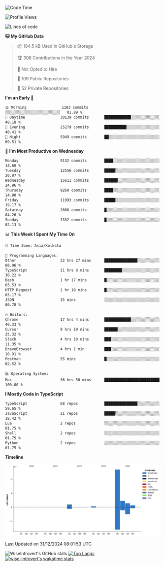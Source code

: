 <!--START_SECTION:waka-->
![Code Time](http://img.shields.io/badge/Code%20Time-2%2C051%20hrs%2055%20mins-blue)

![Profile Views](http://img.shields.io/badge/Profile%20Views-0-blue)

![Lines of code](https://img.shields.io/badge/From%20Hello%20World%20I%27ve%20Written-38.2%20million%20lines%20of%20code-blue)

**🐱 My GitHub Data** 

> 📦 184.5 kB Used in GitHub's Storage 
 > 
> 🏆 308 Contributions in the Year 2024
 > 
> 🚫 Not Opted to Hire
 > 
> 📜 109 Public Repositories 
 > 
> 🔑 52 Private Repositories 
 > 
**I'm an Early 🐤** 

```text
🌞 Morning                1183 commits        ░░░░░░░░░░░░░░░░░░░░░░░░░   01.89 % 
🌆 Daytime                30139 commits       ████████████░░░░░░░░░░░░░   48.18 % 
🌃 Evening                25279 commits       ██████████░░░░░░░░░░░░░░░   40.41 % 
🌙 Night                  5949 commits        ██░░░░░░░░░░░░░░░░░░░░░░░   09.51 % 
```
📅 **I'm Most Productive on Wednesday** 

```text
Monday                   9132 commits        ████░░░░░░░░░░░░░░░░░░░░░   14.60 % 
Tuesday                  12556 commits       █████░░░░░░░░░░░░░░░░░░░░   20.07 % 
Wednesday                15611 commits       ██████░░░░░░░░░░░░░░░░░░░   24.96 % 
Thursday                 9260 commits        ████░░░░░░░░░░░░░░░░░░░░░   14.80 % 
Friday                   11993 commits       █████░░░░░░░░░░░░░░░░░░░░   19.17 % 
Saturday                 2666 commits        █░░░░░░░░░░░░░░░░░░░░░░░░   04.26 % 
Sunday                   1332 commits        █░░░░░░░░░░░░░░░░░░░░░░░░   02.13 % 
```


📊 **This Week I Spent My Time On** 

```text
🕑︎ Time Zone: Asia/Kolkata

💬 Programming Languages: 
Other                    22 hrs 27 mins      ███████████████░░░░░░░░░░   60.96 % 
TypeScript               11 hrs 8 mins       ████████░░░░░░░░░░░░░░░░░   30.22 % 
Bash                     1 hr 17 mins        █░░░░░░░░░░░░░░░░░░░░░░░░   03.53 % 
HTTP Request             1 hr 10 mins        █░░░░░░░░░░░░░░░░░░░░░░░░   03.17 % 
JSON                     15 mins             ░░░░░░░░░░░░░░░░░░░░░░░░░   00.70 % 

🔥 Editors: 
Chrome                   17 hrs 4 mins       ████████████░░░░░░░░░░░░░   46.33 % 
Cursor                   9 hrs 19 mins       ██████░░░░░░░░░░░░░░░░░░░   25.32 % 
Slack                    4 hrs 10 mins       ███░░░░░░░░░░░░░░░░░░░░░░   11.35 % 
BraveBrowser             4 hrs 1 min         ███░░░░░░░░░░░░░░░░░░░░░░   10.91 % 
Postman                  55 mins             █░░░░░░░░░░░░░░░░░░░░░░░░   02.52 % 

💻 Operating System: 
Mac                      36 hrs 50 mins      █████████████████████████   100.00 % 
```

**I Mostly Code in TypeScript** 

```text
TypeScript               68 repos            ███████████████░░░░░░░░░░   59.65 % 
JavaScript               21 repos            █████░░░░░░░░░░░░░░░░░░░░   18.42 % 
Lua                      2 repos             ░░░░░░░░░░░░░░░░░░░░░░░░░   01.75 % 
Shell                    2 repos             ░░░░░░░░░░░░░░░░░░░░░░░░░   01.75 % 
Python                   2 repos             ░░░░░░░░░░░░░░░░░░░░░░░░░   01.75 % 
```



**Timeline**

![Lines of Code chart](https://raw.githubusercontent.com/wise-introvert/wise-introvert/master/assets/bar_graph.png)


 Last Updated on 31/12/2024 08:01:53 UTC
<!--END_SECTION:waka-->

![WiseIntrovert's GitHub stats](https://github-readme-stats.vercel.app/api?username=wise-introvert&count_private=true&show_icons=true)
[![Top Langs](https://github-readme-stats.vercel.app/api/top-langs/?username=wise-introvert&langs_count=10)](https://github.com/anuraghazra/github-readme-stats)
[![wise-introvert's wakatime stats](https://github-readme-stats.vercel.app/api/wakatime?username=wiseintrovert)](https://github.com/anuraghazra/github-readme-stats)
